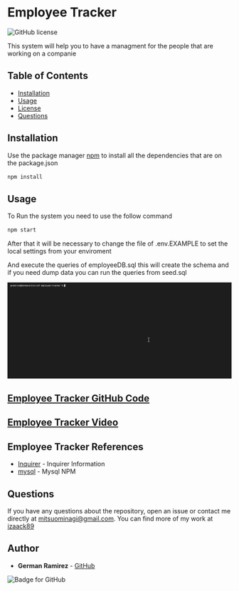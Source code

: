 # Employee Tracker

![GitHub license](https://img.shields.io/badge/Licenses-MIT-blue.svg)

This system will help you to have a managment for the people that are working on a companie

## Table of Contents

- [Installation](#installation)
- [Usage](#usage)
- [License](#license)
- [Questions](#questions)

## Installation

Use the package manager [npm](https://docs.npmjs.com/cli/v7/commands/npm-install) to install all the dependencies that are on the package.json

```bash
npm install
```

## Usage

To Run the system you need to use the follow command

```bash
npm start
```

After that it will be necessary to change the file of .env.EXAMPLE to set the local settings from your enviroment

And execute the queries of employeeDB.sql this will create the schema and if you need dump data you can run the queries from seed.sql

![Employee Tracker](./readmeFiles/employeeTracker.gif)

## [Employee Tracker GitHub Code](https://github.com/izaack89/employee-tracker)

## [Employee Tracker Video](https://izaack89.github.io/employee-tracker/index.html)

## Employee Tracker References

- [Inquirer](https://www.digitalocean.com/community/tutorials/nodejs-interactive-command-line-prompts) - Inquirer Information
- [mysql](https://www.npmjs.com/package/mysql) - Mysql NPM

## Questions

If you have any questions about the repository, open an issue or contact me directly at mitsuominagi@gmail.com. You can find more of my work at [izaack89](https://github.com/izaack89)

## Author

- **German Ramirez** - [GitHub](https://github.com/izaack89/)

![Badge for GitHub](https://img.shields.io/github/languages/top/izaack89/employee-tracker?style=plastic&logo=github)
